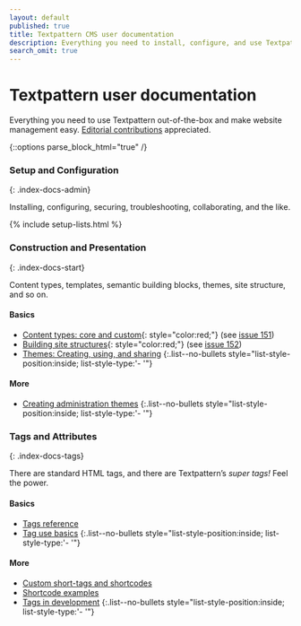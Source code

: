 ```yaml
---
layout: default
published: true
title: Textpattern CMS user documentation
description: Everything you need to install, configure, and use Textpattern out-of-the-box; build flexible and powerful websites; and make website management easy.
search_omit: true
---
```


# Textpattern user documentation

Everything you need to use Textpattern out-of-the-box and make website management easy. [Editorial contributions](https://github.com/textpattern/textpattern.github.io/blob/master/README.md) appreciated.

{::options parse_block_html="true" /}

<div class="layout-container index-docs">
<section class="layout-3col">

### Setup and Configuration
{: .index-docs-admin}

Installing, configuring, securing, troubleshooting, collaborating, and the like.

{% include setup-lists.html %}

</section>
<section class="layout-3col">

### Construction and Presentation
{: .index-docs-start}

Content types, templates, semantic building blocks, themes, site structure, and so on.

<section>

#### Basics

* [Content types: core and custom](/build/content-types){: style="color:red;"} (see [issue 151](https://github.com/textpattern/textpattern.github.io/issues/151))
* [Building site structures](/build/site-structures){: style="color:red;"} (see [issue 152](https://github.com/textpattern/textpattern.github.io/issues/152))
* [Themes: Creating, using, and sharing](/build/themes-creating-using-and-sharing)
{:.list--no-bullets style="list-style-position:inside; list-style-type:'- '"}

</section>
<section>

#### More

* [Creating administration themes](/build/creating-administration-themes)
{:.list--no-bullets style="list-style-position:inside; list-style-type:'- '"}

</section>

</section>
<section class="layout-3col">

### Tags and Attributes
{: .index-docs-tags}

There are standard HTML tags, and there are Textpattern’s *super tags!* Feel the power. 

<section>

#### Basics

* [Tags reference](/tags/)
* [Tag use basics](/tags/tag-basics/)
{:.list--no-bullets style="list-style-position:inside; list-style-type:'- '"}

</section>
<section>

#### More

* [Custom short-tags and shortcodes](/tags/shortcodes/custom-short-tags-and-shortcodes)
* [Shortcode examples](/tags/shortcodes/)
* [Tags in development](/tags/tags-in-development)
{:.list--no-bullets style="list-style-position:inside; list-style-type:'- '"}

</section>

</section>
</div>
